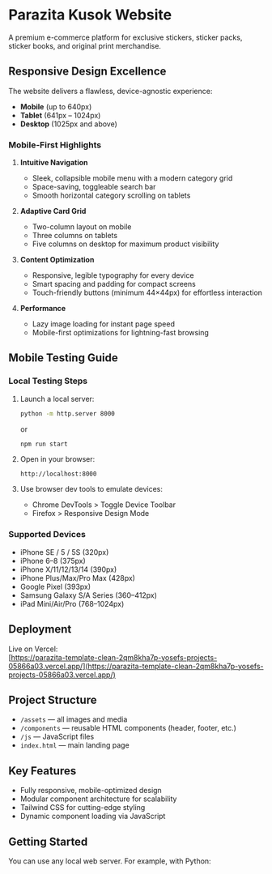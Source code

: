 # Parazita Kusok Website

A premium e-commerce platform for exclusive stickers, sticker packs, sticker books, and original print merchandise.

## Responsive Design Excellence

The website delivers a flawless, device-agnostic experience:

- **Mobile** (up to 640px)
- **Tablet** (641px – 1024px)
- **Desktop** (1025px and above)

### Mobile-First Highlights

1. **Intuitive Navigation**  
   - Sleek, collapsible mobile menu with a modern category grid  
   - Space-saving, toggleable search bar  
   - Smooth horizontal category scrolling on tablets  

2. **Adaptive Card Grid**  
   - Two-column layout on mobile  
   - Three columns on tablets  
   - Five columns on desktop for maximum product visibility  

3. **Content Optimization**  
   - Responsive, legible typography for every device  
   - Smart spacing and padding for compact screens  
   - Touch-friendly buttons (minimum 44×44px) for effortless interaction  

4. **Performance**  
   - Lazy image loading for instant page speed  
   - Mobile-first optimizations for lightning-fast browsing  

## Mobile Testing Guide

### Local Testing Steps

1. Launch a local server:
   ```bash
   python -m http.server 8000
   ```
   or
   ```bash
   npm run start
   ```

2. Open in your browser:
   ```
   http://localhost:8000
   ```

3. Use browser dev tools to emulate devices:
   - Chrome DevTools > Toggle Device Toolbar
   - Firefox > Responsive Design Mode

### Supported Devices

- iPhone SE / 5 / 5S (320px)
- iPhone 6–8 (375px)
- iPhone X/11/12/13/14 (390px)
- iPhone Plus/Max/Pro Max (428px)
- Google Pixel (393px)
- Samsung Galaxy S/A Series (360–412px)
- iPad Mini/Air/Pro (768–1024px)

## Deployment

Live on Vercel:  
[https://parazita-template-clean-2qm8kha7p-yosefs-projects-05866a03.vercel.app/](https://parazita-template-clean-2qm8kha7p-yosefs-projects-05866a03.vercel.app/)

## Project Structure

- `/assets` — all images and media
- `/components` — reusable HTML components (header, footer, etc.)
- `/js` — JavaScript files
- `index.html` — main landing page

## Key Features

- Fully responsive, mobile-optimized design
- Modular component architecture for scalability
- Tailwind CSS for cutting-edge styling
- Dynamic component loading via JavaScript

## Getting Started

You can use any local web server. For example, with Python: